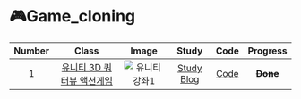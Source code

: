 # 🎮Game_cloning

|Number|Class|Image|Study|Code|Progress|
|:--:|:---:|:----:|:---:|:---:|:---:|
|1|[유니티 3D 쿼터뷰 액션게임](https://youtu.be/WkMM7Uu2AoA)|![유니티강좌1](https://user-images.githubusercontent.com/80498475/160054803-675dd087-de61-4a52-8dec-bbc6940d41c7.PNG)|[Study Blog](https://blog.naver.com/dhfaks79/222672261263)|[Code](https://github.com/SolHaan/Game_cloning/tree/main/QuarterView3DAction_cloning)|~~__Done__~~|
